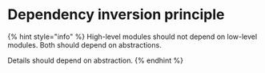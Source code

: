 # Dependency inversion principle

{% hint style="info" %}
High-level modules should not depend on low-level modules. Both should depend on abstractions.

Details should depend on abstraction.
{% endhint %}
